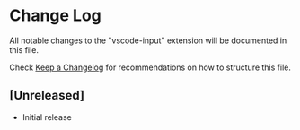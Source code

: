 # Change Log

All notable changes to the "vscode-input" extension will be documented in this file.

Check [Keep a Changelog](http://keepachangelog.com/) for recommendations on how to structure this file.

## [Unreleased]

- Initial release